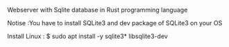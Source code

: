 Webserver with Sqlite database in Rust programming language

Notise :You have to install SQLite3 and dev package of SQLite3 on your OS

Install 
Linux : $ sudo apt install -y sqlite3* libsqlite3-dev
